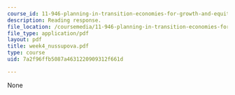 ```yaml
---
course_id: 11-946-planning-in-transition-economies-for-growth-and-equity-spring-2004
description: Reading response.
file_location: /coursemedia/11-946-planning-in-transition-economies-for-growth-and-equity-spring-2004/7a2f96ffb5087a4631220909312f661d_week4_nussupova.pdf
file_type: application/pdf
layout: pdf
title: week4_nussupova.pdf
type: course
uid: 7a2f96ffb5087a4631220909312f661d

---
```

None